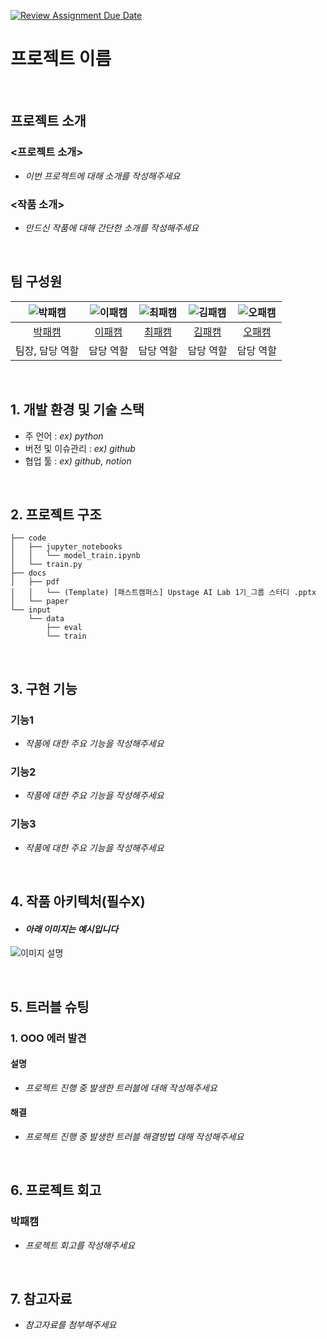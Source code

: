 [![Review Assignment Due Date](https://classroom.github.com/assets/deadline-readme-button-22041afd0340ce965d47ae6ef1cefeee28c7c493a6346c4f15d667ab976d596c.svg)](https://classroom.github.com/a/HS6nBbT4)

# 프로젝트 이름

<br>

## 프로젝트 소개

### <프로젝트 소개>

- _이번 프로젝트에 대해 소개를 작성해주세요_

### <작품 소개>

- _만드신 작품에 대해 간단한 소개를 작성해주세요_

<br>

## 팀 구성원

| ![박패캠](https://avatars.githubusercontent.com/u/156163982?v=4) | ![이패캠](https://avatars.githubusercontent.com/u/156163982?v=4) | ![최패캠](https://avatars.githubusercontent.com/u/156163982?v=4) | ![김패캠](https://avatars.githubusercontent.com/u/156163982?v=4) | ![오패캠](https://avatars.githubusercontent.com/u/156163982?v=4) |
| :--------------------------------------------------------------: | :--------------------------------------------------------------: | :--------------------------------------------------------------: | :--------------------------------------------------------------: | :--------------------------------------------------------------: |
|            [박패캠](https://github.com/UpstageAILab)             |            [이패캠](https://github.com/UpstageAILab)             |            [최패캠](https://github.com/UpstageAILab)             |            [김패캠](https://github.com/UpstageAILab)             |            [오패캠](https://github.com/UpstageAILab)             |
|                            팀장, 담당 역할                             |                            담당 역할                             |                            담당 역할                             |                            담당 역할                             |                            담당 역할                             |

<br>

## 1. 개발 환경 및 기술 스택

- 주 언어 : _ex) python_
- 버전 및 이슈관리 : _ex) github_
- 협업 툴 : _ex) github, notion_

<br>

## 2. 프로젝트 구조

```
├── code
│   ├── jupyter_notebooks
│   │   └── model_train.ipynb
│   └── train.py
├── docs
│   ├── pdf
│   │   └── (Template) [패스트캠퍼스] Upstage AI Lab 1기_그룹 스터디 .pptx
│   └── paper
└── input
    └── data
        ├── eval
        └── train
```

<br>

## 3. 구현 기능

### 기능1

- _작품에 대한 주요 기능을 작성해주세요_

### 기능2

- _작품에 대한 주요 기능을 작성해주세요_

### 기능3

- _작품에 대한 주요 기능을 작성해주세요_

<br>

## 4. 작품 아키텍처(필수X)

- #### _아래 이미지는 예시입니다_

![이미지 설명](https://www.cadgraphics.co.kr/UPLOAD/editor/2024/07/04//2024726410gH04SyxMo3_editor_image.png)

<br>

## 5. 트러블 슈팅

### 1. OOO 에러 발견

#### 설명

- _프로젝트 진행 중 발생한 트러블에 대해 작성해주세요_

#### 해결

- _프로젝트 진행 중 발생한 트러블 해결방법 대해 작성해주세요_

<br>

## 6. 프로젝트 회고

### 박패캠

- _프로젝트 회고를 작성해주세요_

<br>

## 7. 참고자료

- _참고자료를 첨부해주세요_
